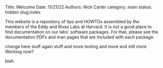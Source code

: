 Title: Welcome
Date: 11/21/22
Authors: Nick Carter
category: main
status: hidden
slug:index

This website is a repository of tips and HOWTOs assembled by the members of the Eddy and Rivas Labs at Harvard.  It is not a good place to find documentation on our labs' software packages.  For that, please see the documentation PDFs and man pages that are included with each package.

change here stuff again stuff
and more testing and more and still more
Working now?

blah